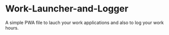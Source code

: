 # Work-Launcher-and-Logger
A simple PWA file to lauch your work applications and also to log your work hours. 


